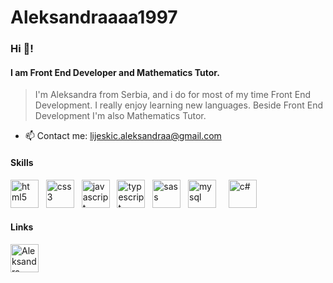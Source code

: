 # Aleksandraaaa1997

### Hi 👋!
#### I am Front End Developer and Mathematics Tutor.
>I'm Aleksandra from Serbia, and i do for most of my time Front End Development. I really enjoy learning new languages. Beside Front End Development I'm also Mathematics Tutor.
- 📫 Contact me: lijeskic.aleksandraa@gmail.com

#### Skills
<img src='https://user-images.githubusercontent.com/82830616/141116456-f3fa4e6c-ee83-4b8b-80d2-62e45eb79b54.png' alt='html5' height='45'> &nbsp;  <img src='https://user-images.githubusercontent.com/82830616/141116535-10b911b2-1a27-45d9-8dd8-7c484e9c45f9.png' alt='css3' height='45'> &nbsp;  <img src='https://user-images.githubusercontent.com/82830616/141117177-ad3e990f-111f-4120-aaa6-1876fd69298b.png' alt='javascript' height='45'> &nbsp; <img src='https://user-images.githubusercontent.com/82830616/156931003-edaaf3d0-11e2-453a-b172-c7a7a8ea3464.png' alt='typescript' height='45'> &nbsp;  <img src='https://user-images.githubusercontent.com/82830616/141117083-10c20140-0786-4b8f-966d-e9f68bf07ad4.png' alt='sass' height='45'> &nbsp;   <img src='https://user-images.githubusercontent.com/82830616/141117784-dff1f6ca-9ca4-4f76-90fd-16b5ad046df2.png' alt='mysql' height='45'>  &nbsp;  &nbsp; <img src='https://user-images.githubusercontent.com/82830616/141117567-bb1afe1a-c5aa-4796-8b6a-c2a91585a3ed.png' alt='c#' height='45'>

#### Links
 [<img align="left" alt="Aleksandra Lijeskic | LinkedIn" height='45' src="https://upload.wikimedia.org/wikipedia/commons/c/ca/LinkedIn_logo_initials.png" />](https://www.linkedin.com/in/aleksandra-lijeski%C4%87-7750b522b/)
